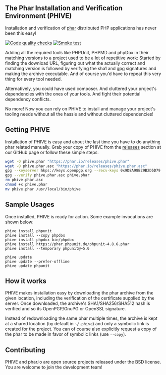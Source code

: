 ## The Phar Installation and Verification Environment (PHIVE)

Installation and verification of [phar](http://php.net/phar) distributed PHP applications has never been this easy!

[![Code quality checks](https://github.com/phar-io/phive/actions/workflows/ci.yml/badge.svg)](https://github.com/phar-io/phive/actions/workflows/ci.yml)
[![Smoke test](https://github.com/phar-io/phive/actions/workflows/smoke-test.yml/badge.svg)](https://github.com/phar-io/phive/actions/workflows/smoke-test.yml)


Adding all the required tools like PHPUnit, PHPMD and phpDox in their matching versions to a project used to be a lot of
repetitive work: Started by finding the download URL, figuring out what the actually correct and matching version is
followed by verifying the sha1 and gpg signatures and making the archive executable. And of course you'd have to repeat
this very thing for every tool needed.

Alternatively, you could have used composer. And cluttered your project's dependencies with the ones of your
tools. And fight their potential dependency conflicts.

No more! Now you can rely on PHIVE to install and manage your project's tooling needs without all the hassle and without
cluttered dependencies!

## Getting PHIVE

Installation of PHIVE is easy and about the last time you have to do anything phar related manually.
Grab your copy of PHIVE from the [releases](https://github.com/phar-io/phive/releases) section at our GitHub page or
follow these simple steps:

```bash
wget -O phive.phar "https://phar.io/releases/phive.phar"
wget -O phive.phar.asc "https://phar.io/releases/phive.phar.asc"
gpg --keyserver hkps://keys.openpgp.org --recv-keys 0x9D8A98B29B2D5D79
gpg --verify phive.phar.asc phive.phar
rm phive.phar.asc
chmod +x phive.phar
mv phive.phar /usr/local/bin/phive
```

## Sample Usages

Once installed, PHIVE is ready for action. Some example invocations are shown below:

    phive install phpunit
    phive install --copy phpdox
    phive install phpdox bin/phpdox
    phive install https://phar.phpunit.de/phpunit-4.8.6.phar
    phive install --temporary phpunit@~5.0

    phive update
    phive update --prefer-offline
    phive update phpunit

## How it works

PHIVE makes installation easy by downloading the phar archive from the given location, including the verification of
the certificate supplied by the server. Once downloaded, the archive's SHA1/SHA256/SHA512 hash is verified and so its
OpenPGP/GnuPG or OpenSSL signature.

Instead of redownloading the same phar multiple times, the archive is kept at a shared location (by default in `~/.phive`)
and only a symbolic link is created for the project. You can of course also explicitly request a copy of the phar to
be made in favor of symbolic links (use `--copy`).

## Contributing

PHIVE and phar.io are open source projects released under the BSD license. You are welcome to join the development
team!

